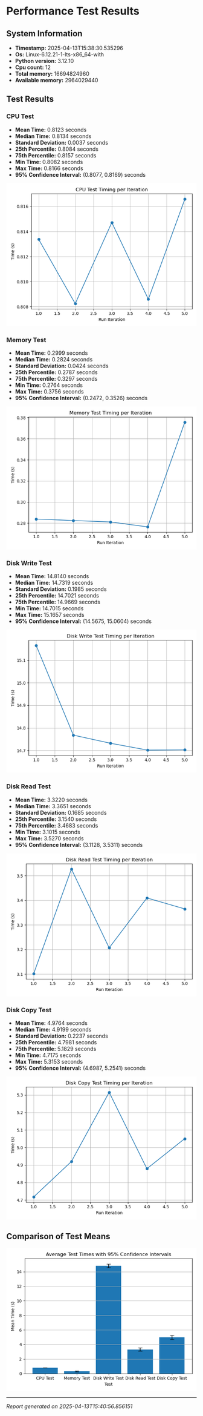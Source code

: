 # Performance Test Results

## System Information
- **Timestamp:** 2025-04-13T15:38:30.535296
- **Os:** Linux-6.12.21-1-lts-x86_64-with
- **Python version:** 3.12.10
- **Cpu count:** 12
- **Total memory:** 16694824960
- **Available memory:** 2964029440

## Test Results
### CPU Test
- **Mean Time:** 0.8123 seconds
- **Median Time:** 0.8134 seconds
- **Standard Deviation:** 0.0037 seconds
- **25th Percentile:** 0.8084 seconds
- **75th Percentile:** 0.8157 seconds
- **Min Time:** 0.8082 seconds
- **Max Time:** 0.8166 seconds
- **95% Confidence Interval:** (0.8077, 0.8169) seconds

![CPU Test Line Graph](graphs/cpu_test_line.png)

### Memory Test
- **Mean Time:** 0.2999 seconds
- **Median Time:** 0.2824 seconds
- **Standard Deviation:** 0.0424 seconds
- **25th Percentile:** 0.2787 seconds
- **75th Percentile:** 0.3297 seconds
- **Min Time:** 0.2764 seconds
- **Max Time:** 0.3756 seconds
- **95% Confidence Interval:** (0.2472, 0.3526) seconds

![Memory Test Line Graph](graphs/memory_test_line.png)

### Disk Write Test
- **Mean Time:** 14.8140 seconds
- **Median Time:** 14.7319 seconds
- **Standard Deviation:** 0.1985 seconds
- **25th Percentile:** 14.7021 seconds
- **75th Percentile:** 14.9669 seconds
- **Min Time:** 14.7015 seconds
- **Max Time:** 15.1657 seconds
- **95% Confidence Interval:** (14.5675, 15.0604) seconds

![Disk Write Test Line Graph](graphs/disk_write_test_line.png)

### Disk Read Test
- **Mean Time:** 3.3220 seconds
- **Median Time:** 3.3651 seconds
- **Standard Deviation:** 0.1685 seconds
- **25th Percentile:** 3.1540 seconds
- **75th Percentile:** 3.4683 seconds
- **Min Time:** 3.1015 seconds
- **Max Time:** 3.5270 seconds
- **95% Confidence Interval:** (3.1128, 3.5311) seconds

![Disk Read Test Line Graph](graphs/disk_read_test_line.png)

### Disk Copy Test
- **Mean Time:** 4.9764 seconds
- **Median Time:** 4.9199 seconds
- **Standard Deviation:** 0.2237 seconds
- **25th Percentile:** 4.7981 seconds
- **75th Percentile:** 5.1829 seconds
- **Min Time:** 4.7175 seconds
- **Max Time:** 5.3153 seconds
- **95% Confidence Interval:** (4.6987, 5.2541) seconds

![Disk Copy Test Line Graph](graphs/disk_copy_test_line.png)

## Comparison of Test Means
![Comparison Bar Chart](graphs/comparison_bar_chart.png)

---
*Report generated on 2025-04-13T15:40:56.856151*